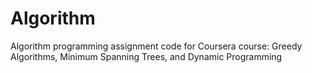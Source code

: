 # Algorithm
Algorithm programming assignment code for Coursera course: Greedy Algorithms, Minimum Spanning Trees, and Dynamic Programming
